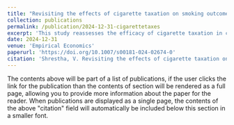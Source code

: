 ```yaml
---
title: "Revisiting the effects of cigarette taxation on smoking outcomes"
collection: publications
permalink: /publication/2024-12-31-cigarettetaxes
excerpt: 'This study reassesses the efficacy of cigarette taxation in curtailing smoking by leveraging recent advancements in the difference-in-differences (DiD) literature to account for heterogeneous treatment effects.'
date: 2024-12-31
venue: 'Empirical Economics'
paperurl: 'https://doi.org/10.1007/s00181-024-02674-0'
citation: 'Shrestha, V. Revisiting the effects of cigarette taxation on smoking outcomes. Empirical Economics (2024). https://doi.org/10.1007/s00181-024-02674-0.'
---
```


The contents above will be part of a list of publications, if the user clicks the link for the publication than the contents of section will be rendered as a full page, allowing you to provide more information about the paper for the reader. When publications are displayed as a single page, the contents of the above "citation" field will automatically be included below this section in a smaller font.

